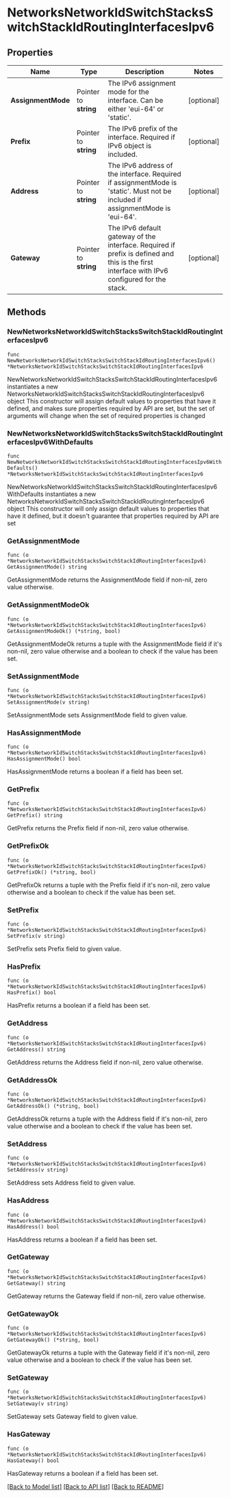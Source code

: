 # NetworksNetworkIdSwitchStacksSwitchStackIdRoutingInterfacesIpv6

## Properties

Name | Type | Description | Notes
------------ | ------------- | ------------- | -------------
**AssignmentMode** | Pointer to **string** | The IPv6 assignment mode for the interface. Can be either &#39;eui-64&#39; or &#39;static&#39;. | [optional] 
**Prefix** | Pointer to **string** | The IPv6 prefix of the interface. Required if IPv6 object is included. | [optional] 
**Address** | Pointer to **string** | The IPv6 address of the interface. Required if assignmentMode is &#39;static&#39;. Must not be included if assignmentMode is &#39;eui-64&#39;. | [optional] 
**Gateway** | Pointer to **string** | The IPv6 default gateway of the interface. Required if prefix is defined and this is the first interface with IPv6 configured for the stack. | [optional] 

## Methods

### NewNetworksNetworkIdSwitchStacksSwitchStackIdRoutingInterfacesIpv6

`func NewNetworksNetworkIdSwitchStacksSwitchStackIdRoutingInterfacesIpv6() *NetworksNetworkIdSwitchStacksSwitchStackIdRoutingInterfacesIpv6`

NewNetworksNetworkIdSwitchStacksSwitchStackIdRoutingInterfacesIpv6 instantiates a new NetworksNetworkIdSwitchStacksSwitchStackIdRoutingInterfacesIpv6 object
This constructor will assign default values to properties that have it defined,
and makes sure properties required by API are set, but the set of arguments
will change when the set of required properties is changed

### NewNetworksNetworkIdSwitchStacksSwitchStackIdRoutingInterfacesIpv6WithDefaults

`func NewNetworksNetworkIdSwitchStacksSwitchStackIdRoutingInterfacesIpv6WithDefaults() *NetworksNetworkIdSwitchStacksSwitchStackIdRoutingInterfacesIpv6`

NewNetworksNetworkIdSwitchStacksSwitchStackIdRoutingInterfacesIpv6WithDefaults instantiates a new NetworksNetworkIdSwitchStacksSwitchStackIdRoutingInterfacesIpv6 object
This constructor will only assign default values to properties that have it defined,
but it doesn't guarantee that properties required by API are set

### GetAssignmentMode

`func (o *NetworksNetworkIdSwitchStacksSwitchStackIdRoutingInterfacesIpv6) GetAssignmentMode() string`

GetAssignmentMode returns the AssignmentMode field if non-nil, zero value otherwise.

### GetAssignmentModeOk

`func (o *NetworksNetworkIdSwitchStacksSwitchStackIdRoutingInterfacesIpv6) GetAssignmentModeOk() (*string, bool)`

GetAssignmentModeOk returns a tuple with the AssignmentMode field if it's non-nil, zero value otherwise
and a boolean to check if the value has been set.

### SetAssignmentMode

`func (o *NetworksNetworkIdSwitchStacksSwitchStackIdRoutingInterfacesIpv6) SetAssignmentMode(v string)`

SetAssignmentMode sets AssignmentMode field to given value.

### HasAssignmentMode

`func (o *NetworksNetworkIdSwitchStacksSwitchStackIdRoutingInterfacesIpv6) HasAssignmentMode() bool`

HasAssignmentMode returns a boolean if a field has been set.

### GetPrefix

`func (o *NetworksNetworkIdSwitchStacksSwitchStackIdRoutingInterfacesIpv6) GetPrefix() string`

GetPrefix returns the Prefix field if non-nil, zero value otherwise.

### GetPrefixOk

`func (o *NetworksNetworkIdSwitchStacksSwitchStackIdRoutingInterfacesIpv6) GetPrefixOk() (*string, bool)`

GetPrefixOk returns a tuple with the Prefix field if it's non-nil, zero value otherwise
and a boolean to check if the value has been set.

### SetPrefix

`func (o *NetworksNetworkIdSwitchStacksSwitchStackIdRoutingInterfacesIpv6) SetPrefix(v string)`

SetPrefix sets Prefix field to given value.

### HasPrefix

`func (o *NetworksNetworkIdSwitchStacksSwitchStackIdRoutingInterfacesIpv6) HasPrefix() bool`

HasPrefix returns a boolean if a field has been set.

### GetAddress

`func (o *NetworksNetworkIdSwitchStacksSwitchStackIdRoutingInterfacesIpv6) GetAddress() string`

GetAddress returns the Address field if non-nil, zero value otherwise.

### GetAddressOk

`func (o *NetworksNetworkIdSwitchStacksSwitchStackIdRoutingInterfacesIpv6) GetAddressOk() (*string, bool)`

GetAddressOk returns a tuple with the Address field if it's non-nil, zero value otherwise
and a boolean to check if the value has been set.

### SetAddress

`func (o *NetworksNetworkIdSwitchStacksSwitchStackIdRoutingInterfacesIpv6) SetAddress(v string)`

SetAddress sets Address field to given value.

### HasAddress

`func (o *NetworksNetworkIdSwitchStacksSwitchStackIdRoutingInterfacesIpv6) HasAddress() bool`

HasAddress returns a boolean if a field has been set.

### GetGateway

`func (o *NetworksNetworkIdSwitchStacksSwitchStackIdRoutingInterfacesIpv6) GetGateway() string`

GetGateway returns the Gateway field if non-nil, zero value otherwise.

### GetGatewayOk

`func (o *NetworksNetworkIdSwitchStacksSwitchStackIdRoutingInterfacesIpv6) GetGatewayOk() (*string, bool)`

GetGatewayOk returns a tuple with the Gateway field if it's non-nil, zero value otherwise
and a boolean to check if the value has been set.

### SetGateway

`func (o *NetworksNetworkIdSwitchStacksSwitchStackIdRoutingInterfacesIpv6) SetGateway(v string)`

SetGateway sets Gateway field to given value.

### HasGateway

`func (o *NetworksNetworkIdSwitchStacksSwitchStackIdRoutingInterfacesIpv6) HasGateway() bool`

HasGateway returns a boolean if a field has been set.


[[Back to Model list]](../README.md#documentation-for-models) [[Back to API list]](../README.md#documentation-for-api-endpoints) [[Back to README]](../README.md)


